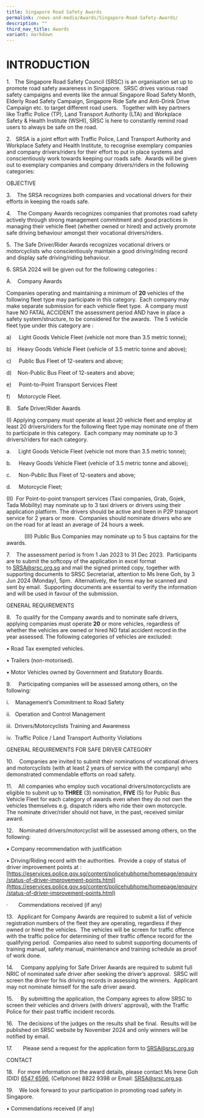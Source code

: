 ```yaml
---
title: Singapore Road Safety Awards
permalink: /news-and-media/Awards/Singapore-Road-Safety-Awards/
description: ""
third_nav_title: Awards
variant: markdown
---
```

# **INTRODUCTION**

1\.   The Singapore Road Safety Council (SRSC) is an organisation set up to promote road safety awareness in Singapore.  SRSC drives various road safety campaigns and events like the annual Singapore Road Safety Month, Elderly Road Safety Campaign, Singapore Ride Safe and Anti-Drink Drive Campaign etc. to target different road users.   Together with key partners like Traffic Police (TP), Land Transport Authority (LTA) and Workplace Safety & Health Institute (WSHI), SRSC is here to constantly remind road users to always be safe on the road.

2\.   SRSA is a joint effort with Traffic Police, Land Transport Authority and Workplace Safety and Health Institute, to recognise exemplary companies and company drivers/riders for their effort to put in place systems and conscientiously work towards keeping our roads safe.  Awards will be given out to exemplary companies and company drivers/riders in the following categories:

OBJECTIVE

3\.    The SRSA recognizes both companies and vocational drivers for their efforts in keeping the roads safe.

4\.    The Company Awards recognizes companies that promotes road safety actively through strong management commitment and good practices in managing their vehicle fleet (whether owned or hired) and actively promote safe driving behaviour amongst their vocational drivers/riders.

5\.  The Safe Driver/Rider Awards recognizes vocational drivers or motorcyclists who conscientiously maintain a good driving/riding record and display safe driving/riding behaviour.

6\. SRSA 2024 will be given out for the following categories :

A.    Company Awards

Companies operating and maintaining a minimum of **20** vehicles of the following fleet type may participate in this category.  Each company may make separate submission for each vehicle fleet type.  A company must have NO FATAL ACCIDENT the assessment period AND have in place a safety system/structure, to be considered for the awards.  The 5 vehicle fleet type under this category are :

a)     Light Goods Vehicle Fleet (vehicle not more than 3.5 metric tonne);

b)    Heavy Goods Vehicle Fleet (vehicle of 3.5 metric tonne and above);

c)     Public Bus Fleet of 12-seaters and above;

d)    Non-Public Bus Fleet of 12-seaters and above;

e)     Point-to-Point Transport Services Fleet

f)     Motorcycle Fleet.

B.    Safe Driver/Rider Awards

(I) Applying company must operate at least 20 vehicle fleet and employ at least 20 drivers/riders for the following fleet type may nominate one of them to participate in this category.  Each company may nominate up to 3 drivers/riders for each category. 

a.     Light Goods Vehicle Fleet (vehicle not more than 3.5 metric tonne);

b.     Heavy Goods Vehicle Fleet (vehicle of 3.5 metric tonne and above);

c.     Non-Public Bus Fleet of 12-seaters and above;

d.     Motorcycle Fleet;

(II)  For Point-to-point transport services (Taxi companies, Grab, Gojek, Tada Mobility) may nominate up to 3 taxi drivers or drivers using their application platform. The drivers should be active and been in P2P transport service for 2 years or more.  Companies should nominate drivers who are on the road for at least an average of 24 hours a week.

            (III) Public Bus Companies may nominate up to 5 bus captains for the awards.

7\.    The assessment period is from 1 Jan 2023 to 31 Dec 2023.  Participants are to submit the softcopy of the application in excel format to [SRSA@srsc.org.sg](mailto:SRSA@srsc.org.sg) and mail the signed printed copy, together with supporting documents to SRSC Secretariat, attention to Ms Irene Goh, by 3 Jun 2024 (Monday), 5pm.  Alternatively, the forms may be scanned and sent by email.  Supporting documents are essential to verify the information and will be used in favour of the submission.

GENERAL REQUIREMENTS

8\.   To qualify for the Company awards and to nominate safe drivers, applying companies must operate **20** or more vehicles, regardless of whether the vehicles are owned or hired NO fatal accident record in the year assessed. The following categories of vehicles are excluded:

• Road Tax exempted vehicles.

• Trailers (non-motorised).

• Motor Vehicles owned by Government and Statutory Boards.

9\.     Participating companies will be assessed among others, on the following:

i.    Management’s Commitment to Road Safety

ii.   Operation and Control Management

iii.  Drivers/Motorcyclists Training and Awareness

iv.  Traffic Police / Land Transport Authority Violations

GENERAL REQUIREMENTS FOR SAFE DRIVER CATEGORY

10\.    Companies are invited to submit their nominations of vocational drivers and motorcyclists (with at least 2 years of service with the company) who demonstrated commendable efforts on road safety.

11\.    All companies who employ such vocational drivers/motorcyclists are eligible to submit up to **THREE** (3) nomination, **FIVE** (5) for Public Bus Vehicle Fleet for each category of awards even when they do not own the vehicles themselves e.g. dispatch riders who ride their own motorcycle.  The nominate driver/rider should not have, in the past, received similar award.

12\.    Nominated drivers/motorcyclist will be assessed among others, on the following:

• Company recommendation with justification

• Driving/Riding record with the authorities.  Provide a copy of status of driver improvement points at : [https://eservices.police.gov.sg/content/policehubhome/homepage/enquiry/status-of-driver-improvement-points.html](https://eservices.police.gov.sg/content/policehubhome/homepage/enquiry/status-of-driver-improvement-points.html)

·       Commendations received (if any)

13\.   Applicant for Company Awards are required to submit a list of vehicle registration numbers of the fleet they are operating, regardless if they owned or hired the vehicles.  The vehicles will be screen for traffic offence with the traffic police for determining of their traffic offence record for the qualifying period.  Companies also need to submit supporting documents of training manual, safety manual, maintenance and training schedule as proof of work done.

14\.     Company applying for Safe Driver Awards are required to submit full NRIC of nominated safe driver after seeking the driver’s approval.  SRSC will screen the driver for his driving records in assessing the winners.  Applicant may not nominate himself for the safe driver award.

15\.     By submitting the application, the Company agrees to allow SRSC to screen their vehicles and drivers (with drivers’ approval), with the Traffic Police for their past traffic incident records.

16\.   The decisions of the judges on the results shall be final.  Results will be published on SRSC website by November 2024 and only winners will be notified by email.

17\.       Please send a request for the application form to SRSA@srsc.org.sg

CONTACT

18\.   For more information on the award details, please contact Ms Irene Goh (DID) [6547 6596](tel:65476596), (Cellphone) 8822 9398 or Email: [SRSA@srsc.org.sg](mailto:SRSA@srsc.org.sg).

19\.    We look forward to your participation in promoting road safety in Singapore.



• Commendations received (if any)